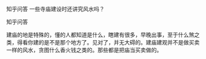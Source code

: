  
 知乎问答 一些寺庙建设时还讲究风水吗？ 
 
 
 
 
 
 知乎问答 
 
 

 

 建庙的地是特殊的，懂的人都知道是什么，瞎建有很多，早晚出事，至于什么煞之类，得看你建的是不是那个地方了。见对了，并无大碍的。建庙建观并不是做买卖一样的风水，贪图什么香火钱之类的。那些都是把庙当买卖做的。 